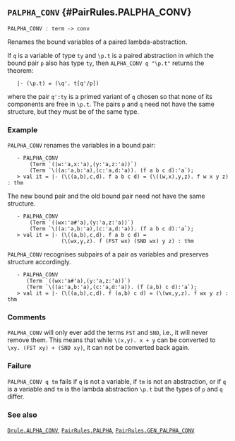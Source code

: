 ## `PALPHA_CONV` {#PairRules.PALPHA_CONV}


```
PALPHA_CONV : term -> conv
```



Renames the bound variables of a paired lambda-abstraction.


If `q` is a variable of type `ty` and `\p.t` is a paired abstraction in
which the bound pair `p` also has type `ty`, then `ALPHA_CONV q "\p.t"`
returns the theorem:
    
       |- (\p.t) = (\q'. t[q'/p])
    
where the pair `q':ty` is a primed variant of `q` chosen so
that none of its components are free in `\p.t`.
The pairs `p` and `q` need not have the same structure, but they must
be of the same type.

### Example

`PALPHA_CONV` renames the variables in a bound pair:
    
       - PALPHA_CONV
           (Term `((w:'a,x:'a),(y:'a,z:'a))`)
           (Term `\((a:'a,b:'a),(c:'a,d:'a)). (f a b c d):'a`);
       > val it = |- (\((a,b),c,d). f a b c d) = (\((w,x),y,z). f w x y z) : thm
    

The new bound pair and the old bound pair need not have the same structure.
    
       - PALPHA_CONV
           (Term `((wx:'a#'a),(y:'a,z:'a))`)
           (Term `\((a:'a,b:'a),(c:'a,d:'a)). (f a b c d):'a`);
       > val it = |- (\((a,b),c,d). f a b c d) =
                     (\(wx,y,z). f (FST wx) (SND wx) y z) : thm
    
`PALPHA_CONV` recognises subpairs of a pair as variables
and preserves structure accordingly.
    
       - PALPHA_CONV
          (Term `((wx:'a#'a),(y:'a,z:'a))`)
          (Term `\((a:'a,b:'a),(c:'a,d:'a)). (f (a,b) c d):'a`);
       > val it = |- (\((a,b),c,d). f (a,b) c d) = (\(wx,y,z). f wx y z) : thm
    



### Comments

`PALPHA_CONV` will only ever add the terms `FST` and `SND`, i.e., it will
never remove them. This means that while `\(x,y). x + y` can be
converted to `\xy. (FST xy) + (SND xy)`, it can not be converted
back again.

### Failure

`PALPHA_CONV q tm` fails if `q` is not a variable,
if `tm` is not an abstraction, or if `q` is a variable and
`tm` is the lambda abstraction `\p.t` but the types of `p`
and `q` differ.

### See also

[`Drule.ALPHA_CONV`](#Drule.ALPHA_CONV), [`PairRules.PALPHA`](#PairRules.PALPHA), [`PairRules.GEN_PALPHA_CONV`](#PairRules.GEN_PALPHA_CONV)


